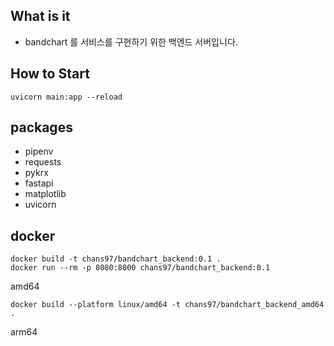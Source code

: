 ## What is it

- bandchart 를 서비스를 구현하기 위한 백엔드 서버입니다.

## How to Start

```
uvicorn main:app --reload
```

## packages

- pipenv
- requests
- pykrx
- fastapi
- matplotlib
- uvicorn


## docker 
```
docker build -t chans97/bandchart_backend:0.1 .
docker run --rm -p 8080:8000 chans97/bandchart_backend:0.1
```

amd64 
```
docker build --platform linux/amd64 -t chans97/bandchart_backend_amd64 .
```

arm64
